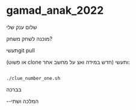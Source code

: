 # gamad_anak_2022


שלום ענק שלי

מוכנה לשחק משחק?

תעשיgit pull

(או פשוט clone חדש במידה ואצ על מחשב אחר)
ותעשי: 

                                                                                                                                                     ./clue_number_one.sh
                                                                                                                                                     
בברכה

--המלכה ושתי
